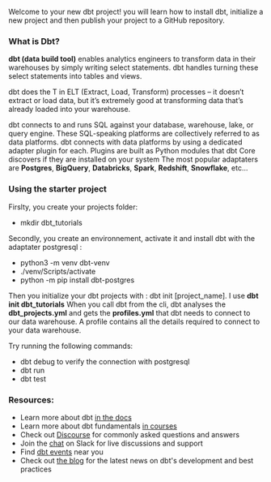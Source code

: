 Welcome to your new dbt project!
you will learn how to install dbt, initialize a new project and then publish your project to a GitHub repository.

### What is Dbt?
**dbt (data build tool)** enables analytics engineers to transform data in their warehouses by simply writing select statements. 
dbt handles turning these select statements into tables and views.

dbt does the T in ELT (Extract, Load, Transform) processes – it doesn’t extract or load data, but it’s extremely good at transforming data that’s already loaded into your warehouse. 

dbt connects to and runs SQL against your database, warehouse, lake, or query engine. These SQL-speaking platforms are collectively referred to as data platforms. dbt connects with data platforms by using a dedicated adapter plugin for each. Plugins are built as Python modules that dbt Core discovers if they are installed on your system
The most popular adaptaters are **Postgres**, **BigQuery**, **Databricks**, **Spark**, **Redshift**, **Snowflake**, etc...

### Using the starter project
Firslty, you create your projects folder:
 - mkdir dbt_tutorials

Secondly, you create an environnement, activate it and install dbt with the adaptater postgresql :
 - python3 -m venv dbt-venv
 - ./venv/Scripts/activate
 - python -m pip install dbt-postgres
   
Then you initialize your dbt projects with : dbt init [project_name]. I use **dbt init dbt_tutorials**
When you call dbt from the cli, dbt analyses the **dbt_projects.yml** and gets the **profiles.yml** that dbt needs to connect to our data warehouse.
A profile contains all the details required to connect to your data warehouse.

Try running the following commands:
- dbt debug to verify the connection with postgresql
- dbt run
- dbt test

### Resources:
- Learn more about dbt [in the docs](https://docs.getdbt.com/docs/introduction)
- Learn more about dbt fundamentals [in courses](https://courses.getdbt.com/courses/fundamentals)
- Check out [Discourse](https://discourse.getdbt.com/) for commonly asked questions and answers
- Join the [chat](https://community.getdbt.com/) on Slack for live discussions and support
- Find [dbt events](https://events.getdbt.com) near you
- Check out [the blog](https://blog.getdbt.com/) for the latest news on dbt's development and best practices

